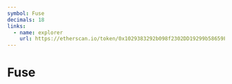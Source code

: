 ```yaml
---
symbol: Fuse
decimals: 18
links:
  - name: explorer
    url: https://etherscan.io/token/0x1029383292b098f2302DD19299b58659FdE14aba
---
```


# Fuse
